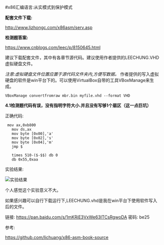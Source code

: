 #x86汇编语言:从实模式到保护模式



**配套文件下载:**

http://www.lizhongc.com/x86asm/serv.asp



**检测题答案:**

https://www.cnblogs.com/leec/p/8150645.html



建议下载配套文件，其中有各章节源代码。建议使用作者提供的LEECHUNG.VHD虚拟硬盘文件。

*注意:虚拟硬盘文件位置应置于源代码文件夹内,方便写数据。*
作者提供的写入虚拟硬盘的软件是win平台下的。可以使用VirtualBox自带的工具VBoxManage来生成。

```VBoxManage convertfromraw mbr.bin myfile.vhd --format VHD```



**4.1检测题代码有误，没有指明字符大小.并且没有写够1个扇区（这一点巨坑）**

正确代码:



```
 mov ax,0xb800
   mov ds,ax
   mov byte [0x00],'a'
   mov byte [0x02],'s'
   mov byte [0x04],'m'
   jmp $

   times 510-($-$$) db 0
   db 0x55,0xaa
```



实验结果:

![实验结果](https://s1.ax1x.com/2020/06/11/tbJNdg.jpg)



个人感觉这个实验意义不大。

如果感兴趣可以自行下载运行下,LEECHUNG.vhd是我在win平台下使用软件写入后的文件。

链接: https://pan.baidu.com/s/1mKRiE3VxWe63ITCsRgwoDA  密码: be25

参考:

https://github.com/lichuang/x86-asm-book-source